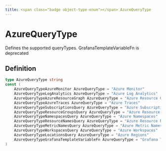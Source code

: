 ```yaml
---
title: <span class="badge object-type-enum"></span> AzureQueryType
---
```

# <span class="badge object-type-enum"></span> AzureQueryType

Defines the supported queryTypes. GrafanaTemplateVariableFn is deprecated

## Definition

```go
type AzureQueryType string
const (
	AzureQueryTypeAzureMonitor AzureQueryType = "Azure Monitor"
	AzureQueryTypeLogAnalytics AzureQueryType = "Azure Log Analytics"
	AzureQueryTypeAzureResourceGraph AzureQueryType = "Azure Resource Graph"
	AzureQueryTypeAzureTraces AzureQueryType = "Azure Traces"
	AzureQueryTypeSubscriptionsQuery AzureQueryType = "Azure Subscriptions"
	AzureQueryTypeResourceGroupsQuery AzureQueryType = "Azure Resource Groups"
	AzureQueryTypeNamespacesQuery AzureQueryType = "Azure Namespaces"
	AzureQueryTypeResourceNamesQuery AzureQueryType = "Azure Resource Names"
	AzureQueryTypeMetricNamesQuery AzureQueryType = "Azure Metric Names"
	AzureQueryTypeWorkspacesQuery AzureQueryType = "Azure Workspaces"
	AzureQueryTypeLocationsQuery AzureQueryType = "Azure Regions"
	AzureQueryTypeGrafanaTemplateVariableFn AzureQueryType = "Grafana Template Variable Function"
)

```
